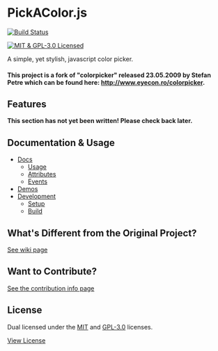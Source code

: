 PickAColor.js
=============

[![Build Status](https://travis-ci.org/bsara/pickacolor.js.svg?branch=master)](https://travis-ci.org/bsara/pickacolor.js)

[![MIT & GPL-3.0 Licensed](http://img.shields.io/badge/license-MIT%2FGPL--3.0-blue.svg?style=flat)](#license)

A simple, yet stylish, javascript color picker.

#### This project is a fork of "colorpicker" released 23.05.2009 by Stefan Petre which can be found here: http://www.eyecon.ro/colorpicker.


## Features

**This section has not yet been written! Please check back later.**


## Documentation & Usage

- [Docs](https://github.com/bsara/pickacolor.js/wiki/Docs)
  - [Usage](https://github.com/bsara/pickacolor.js/wiki/Docs#usage)
  - [Attributes](https://github.com/bsara/pickacolor.js/wiki/Docs#attributes)
  - [Events](https://github.com/bsara/pickacolor.js/wiki/Docs#events)
- [Demos](https://github.com/bsara/pickacolor.js/wiki/Demos)
- [Development](https://github.com/bsara/pickacolor.js/wiki/Development)
  - [Setup](https://github.com/bsara/pickacolor.js/wiki/Development#setup)
  - [Build](https://github.com/bsara/pickacolor.js/wiki/Development#build)


## What's Different from the Original Project?

[See wiki page](https://github.com/bsara/pickacolor.js/wiki/What's-Different%3F)


## Want to Contribute?

[See the contribution info page](CONTRIBUTING.md)


## License

Dual licensed under the [MIT](http://opensource.org/licenses/MIT) and [GPL-3.0](https://www.gnu.org/licenses/gpl-3.0-standalone.html) licenses.

[View License](LICENSES)